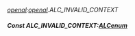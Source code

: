 _[openal](../../modules/openal/openal-module.md):[openal](../../modules/openal/openal-module.md).ALC\_INVALID\_CONTEXT_
##### Const ALC\_INVALID\_CONTEXT:[ALCenum](../../modules/openal/openal-alcenum.md)
